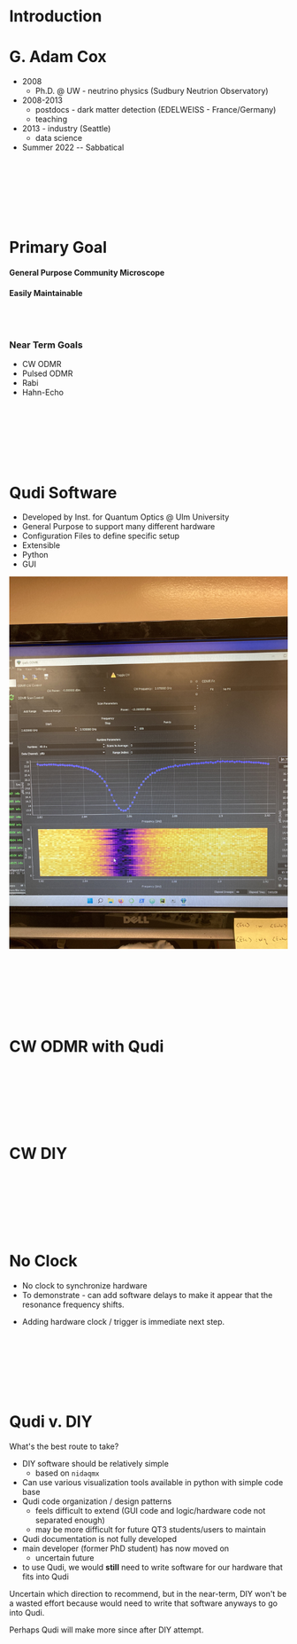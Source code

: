 # Introduction

# G. Adam Cox

* 2008
  * Ph.D. @ UW - neutrino physics (Sudbury Neutrion Observatory)
* 2008-2013
  * postdocs - dark matter detection (EDELWEISS - France/Germany)
  * teaching
* 2013 - industry (Seattle)
  * data science
* Summer 2022 -- Sabbatical

<br><br><br>
<br><br><br>

# Primary Goal
#### General Purpose Community Microscope
#### Easily Maintainable

<br><br>

### Near Term Goals
* CW ODMR
* Pulsed ODMR
* Rabi
* Hahn-Echo


<br><br><br>
<br><br><br>



# Qudi Software

* Developed by Inst. for Quantum Optics @ Ulm University
* General Purpose to support many different hardware
* Configuration Files to define specific setup
* Extensible
* Python
* GUI

![Qudi CW ODMR](images/may23.2022/qudi-cw-odmr.jpg)


<br><br><br>
<br><br><br>

# CW ODMR with Qudi

<insert image>


<br><br><br>
<br><br><br>

# CW DIY

<insert image>


<br><br><br>
<br><br><br>

# No Clock

* No clock to synchronize hardware
* To demonstrate - can add software delays to make it appear that the
resonance frequency shifts.

<insert images of shifting resonance>


* Adding hardware clock / trigger is immediate next step.



<br><br><br>
<br><br><br>


# Qudi v. DIY

What's the best route to take?

* DIY software should be relatively simple
  * based on `nidaqmx`
* Can use various visualization tools available in python with simple code base
* Qudi code organization / design patterns
  * feels difficult to extend (GUI code and logic/hardware code not separated enough)
  * may be more difficult for future QT3 students/users to maintain
* Qudi documentation is not fully developed
* main developer (former PhD student) has now moved on
  * uncertain future
* to use Qudi, we would **still** need to write software for our hardware that fits into Qudi


Uncertain which direction to recommend, but in the near-term, DIY won't be a wasted effort
because would need to write that software anyways to go into Qudi.

Perhaps Qudi will make more since after DIY attempt.
